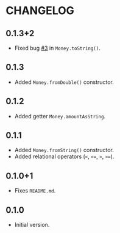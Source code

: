 CHANGELOG
=========

## 0.1.3+2
  - Fixed bug [#3][i3] in `Money.toString()`.

## 0.1.3
  - Added `Money.fromDouble()` constructor.

## 0.1.2
  - Added getter `Money.amountAsString`.

## 0.1.1
  - Added `Money.fromString()` constructor.
  - Added relational operators (`<`, `<=`, `>`, `>=`).

## 0.1.0+1
  - Fixes `README.md`.

## 0.1.0
  - Initial version.

[i3]: https://github.com/LitGroup/money.dart/issues/3